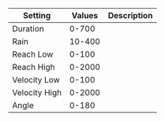 |Setting|Values|Description|
|-------|------|-----------|
|Duration|0-700||
|Rain|10-400||
|Reach Low|0-100||
|Reach High|0-2000||
|Velocity Low|0-100||
|Velocity High|0-2000||
|Angle|0-180||
